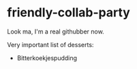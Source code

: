 # friendly-collab-party

Look ma, I'm a real githubber now.

Very important list of desserts:

* Bitterkoekjespudding
